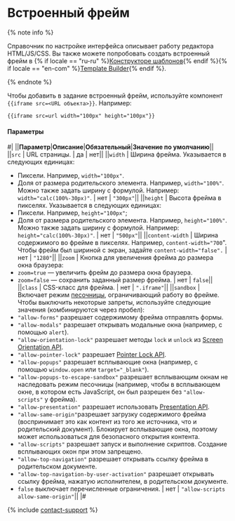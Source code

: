 # Встроенный фрейм

{% note info %}

Справочник по настройке интерфейса описывает работу редактора HTML/JS/CSS. Вы также можете попробовать создать встроенный фрейм в {% if locale == "ru-ru" %}[Конструкторе шаблонов](https://toloka.ai/ru/docs/template-builder/reference/view.iframe){% endif %}{% if locale == "en-com" %}[Template Builder](https://toloka.ai/en/docs/template-builder/reference/view.iframe){% endif %}.

{% endnote %}


Чтобы добавить в задание встроенный фрейм, используйте компонент `{{iframe src=<URL объекта>}}`. Например:

```no-highlight
{{iframe src=url width="100px" height="100px"}}
```

#### Параметры

#|
||**Параметр**|**Описание**|**Обязательный**|**Значение по умолчанию**||
||``` src ``` | URL страницы. | да | нет||
||``` width ``` | Ширина фрейма. Указывается в следующих единицах:
- Пиксели. Например, `width="100px"`.
- Доля от размера родительского элемента. Например, `width="100%"`.
Можно также задать ширину с формулой. Например: `width="calc(100%-30px)"`. | нет | ``` "300px" ```||
||``` height ``` | Высота фрейма в пикселях. Указывается в следующих единицах:
- Пиксели. Например, `height="100px"`;
- Доля от размера родительского элемента. Например, `height="100%"`.
Можно также задать ширину с формулой. Например: `height="calc(100%-30px)"`. | нет | ``` "500px" ```||
||``` content-width ``` | Ширина содержимого во фрейме в пикселях. Например, `content-width="700`".
Чтобы фрейм был шириной с экран, задайте `content-width="false".` | нет | ``` "1280" ```||
||``` zoom ``` | Кнопка для увеличения фрейма до размера окна браузера:
- `zoom=true` — увеличить фрейм до размера окна браузера.
- `zoom=false` — сохранить заданный размер фрейма. | нет | ``` false ```||
||``` class ``` | CSS-класс для фрейма. | нет | ``` ".iframe" ```||
||``` sandbox ``` | Включает режим [песочницы](../../../glossary.md#sandbox), ограничивающий работу во фрейме.
Чтобы выключить некоторые запреты, используйте следующие значения (комбинируются через пробел):
- `"allow-forms"` разрешает содержимому фрейма отправлять формы.
- `"allow-modals"` разрешает открывать модальные окна (например, с помощью `alert`).
- `"allow-orientation-lock"` разрешает методы `lock` и `unlock` из [Screen Orientation API](https://w3c.github.io/screen-orientation/).
- `"allow-pointer-lock"` разрешает [Pointer Lock API](https://w3c.github.io/pointerlock/).
- `"allow-popups"` разрешает всплывающие окна (например, с помощью `window.open` или `target="_blank"`).
- `"allow-popups-to-escape-sandbox"` разрешает всплывающим окнам не наследовать режим песочницы (например, чтобы в всплывающем окне, в котором есть JavaScript, он был разрешен без `"allow-scripts"` у фрейма).
- `"allow-presentation"` разрешает использовать [Presentation API](https://w3c.github.io/presentation-api/).
- `"allow-same-origin"`разрешает загрузку содержимого фрейма (воспринимает это как контент из того же источника, что и родительский документ). Блокирует всплывающие окна, поэтому может использоваться для безопасного открытия контента.
- `"allow-scripts"` разрешает запуск и выполнение скриптов. Создание всплывающих окон при этом запрещено.
- `"allow-top-navigation"` разрешает открывать ссылку фрейма в родительском документе.
- `"allow-top-navigation-by-user-activation"` разрешает открывать ссылку фрейма, нажатую исполнителем, в родительском документе.
- `false` выключает перечисленные ограничения. | нет | ``` "allow-scripts allow-same-origin" ```||
|#

{% include [contact-support](../../_includes/contact-support-help.md) %}